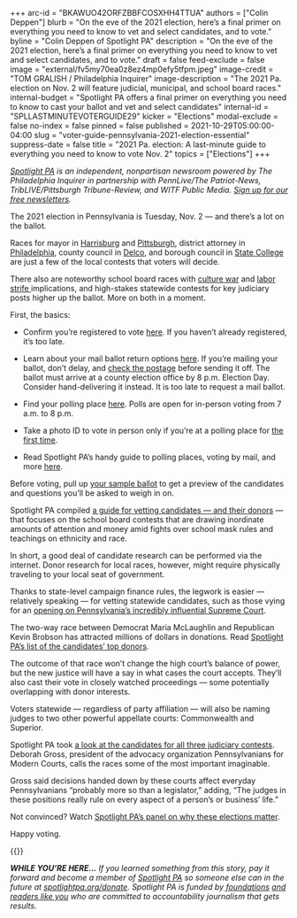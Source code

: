 +++
arc-id = "BKAWUO42ORFZBBFCOSXHH4TTUA"
authors = ["Colin Deppen"]
blurb = "On the eve of the 2021 election, here’s a final primer on everything you need to know to vet and select candidates, and to vote."
byline = "Colin Deppen of Spotlight PA"
description = "On the eve of the 2021 election, here’s a final primer on everything you need to know to vet and select candidates, and to vote."
draft = false
feed-exclude = false
image = "external/fv5my70ea0z8ez4mp0efy5tfpm.jpeg"
image-credit = "TOM GRALISH / Philadelphia Inquirer"
image-description = "The 2021 Pa. election on Nov. 2 will feature judicial, municipal, and school board races."
internal-budget = "Spotlight PA offers a final primer on everything you need to know to cast your ballot and vet and select candidates"
internal-id = "SPLLASTMINUTEVOTERGUIDE29"
kicker = "Elections"
modal-exclude = false
no-index = false
pinned = false
published = 2021-10-29T05:00:00-04:00
slug = "voter-guide-pennsylvania-2021-election-essential"
suppress-date = false
title = "2021 Pa. election: A last-minute guide to everything you need to know to vote Nov. 2"
topics = ["Elections"]
+++

<a href="https://www.spotlightpa.org/"><i>Spotlight PA</i></a><i> is an independent, nonpartisan newsroom powered by The Philadelphia Inquirer in partnership with PennLive/The Patriot-News, TribLIVE/Pittsburgh Tribune-Review, and WITF Public Media. </i><a href="https://www.spotlightpa.org/newsletters"><i>Sign up for our free newsletters</i></a><i>.</i>

The 2021 election in Pennsylvania is Tuesday, Nov. 2 — and there’s a lot on the ballot.

Races for mayor in <a href="https://www.witf.org/2021/10/26/harrisburg-voters-to-pick-their-next-mayor-in-nov-2nd-election/">Harrisburg</a> and <a href="https://www.wesa.fm/politics-government/2021-10-05/pittsburgh-mayoral-candidates-address-housing-policing-in-testy-debate">Pittsburgh</a>, district attorney in <a href="https://whyy.org/episodes/philadelphias-district-attorney-race-da-larry-krasner-and-charles-peruto/">Philadelphia</a>, county council in <a href="https://whyy.org/articles/delco-council-race-puts-the-power-of-the-blue-wave-to-the-test-in-trump-less-times/">Delco</a>, and borough council in <a href="https://www.centredaily.com/news/politics-government/election/article254657607.html#:~:text=State%20College%20Borough,Candidates%20(choose%203)%3A">State College</a> are just a few of the local contests that voters will decide.

There also are noteworthy school board races with <a href="https://lancasteronline.com/news/local/how-a-mount-joy-twp-couple-who-attended-trumps-jan-6-stop-the-steal-rally/article_b0a16164-a46a-11eb-91ba-ef6dc2636894.html">culture war</a> and <a href="https://dianeravitch.net/2021/10/27/scranton-teachers-will-go-on-strike/#:~:text=boland%20expressed%20optimism%20that%20new%20members%20will%20be%20elected%20to%20the%20scranton%20school%20board%20on%20nov.%202%20and%20that%20the%20needs%20of%20students%20and%20educators%20finally%20will%20be%20prioritized.">labor strife </a>implications, and high-stakes statewide contests for key judiciary posts higher up the ballot. More on both in a moment.

<script src="https://www.spotlightpa.org/embed.js" async></script><div data-spl-embed-version="1" data-spl-src="https://www.spotlightpa.org/embeds/newsletter/"></div>

First, the basics:

- Confirm you’re registered to vote <a href="https://www.pavoterservices.pa.gov/pages/voterregistrationstatus.aspx">here</a>. If you haven’t already registered, it’s too late.

- Learn about your mail ballot return options <a href="https://www.vote.pa.gov/Voting-in-PA/Pages/Mail-and-Absentee-Ballot.aspx#:~:text=for%20mail%20ballots.-,Where%20do%20I%20return,pm%20on%20Election%20Day.,-More%20information%20about">here</a>. If you’re mailing your ballot, don’t delay, and <a href="https://www.wesa.fm/politics-government/2021-10-20/are-you-mailing-your-ballot-heres-what-to-know-about-postage-in-pennsylvania">check the postage</a> before sending it off. The ballot must arrive at a county election office by 8 p.m. Election Day. Consider hand-delivering it instead. It is too late to request a mail ballot.

- Find your polling place <a href="https://www.pavoterservices.pa.gov/Pages/PollingPlaceInfo.aspx">here</a>. Polls are open for in-person voting from 7 a.m. to 8 p.m.

- Take a photo ID to vote in person only if you’re at a polling place for <a href="https://www.vote.pa.gov/Voting-in-PA/Pages/First-Time-Voters.aspx">the first time</a>.

- Read Spotlight PA’s handy guide to polling places, voting by mail, and more <a href="https://www.spotlightpa.org/news/2021/10/pa-election-2021-november-ballot-candidates/">here</a>.

Before voting, pull up <a href="https://www.vote411.org/ballot">your sample ballot</a> to get a preview of the candidates and questions you’ll be asked to weigh in on.

Spotlight PA compiled <a href="https://www.spotlightpa.org/news/2021/10/pennsylvania-school-board-meetings-elections-2021-critical-race-theory/">a guide for vetting candidates — and their donors</a> — that focuses on the school board contests that are drawing inordinate amounts of attention and money amid fights over school mask rules and teachings on ethnicity and race.

In short, a good deal of candidate research can be performed via the internet. Donor research for local races, however, might require physically traveling to your local seat of government.

<script src="https://www.spotlightpa.org/embed.js" async></script><div data-spl-embed-version="1" data-spl-src="https://www.spotlightpa.org/embeds/donate/"></div>

Thanks to state-level campaign finance rules, the legwork is easier — relatively speaking — for vetting statewide candidates, such as those vying for an <a href="https://www.spotlightpa.org/news/2021/10/pa-supreme-court-election-2021-biggest-donors/">opening on Pennsylvania’s incredibly influential Supreme Court</a>.

The two-way race between Democrat Maria McLaughlin and Republican Kevin Brobson has attracted millions of dollars in donations. Read <a href="https://www.spotlightpa.org/news/2021/10/pa-2021-supreme-court-election-mclaughlin-brobson-top-donors/">Spotlight PA’s list of the candidates’ top donors</a>.

The outcome of that race won’t change the high court’s balance of power, but the new justice will have a say in what cases the court accepts. They’ll also cast their vote in closely watched proceedings — some potentially overlapping with donor interests.

Voters statewide — regardless of party affiliation — will also be naming judges to two other powerful appellate courts: Commonwealth and Superior.

Spotlight PA took <a href="https://www.spotlightpa.org/news/2021/10/pa-supreme-court-election-justices-cases-voter-guide/">a look at the candidates for all three judiciary contests</a>. Deborah Gross, president of the advocacy organization Pennsylvanians for Modern Courts, calls the races some of the most important imaginable.

Gross said decisions handed down by these courts affect everyday Pennsylvanians “probably more so than a legislator,” adding, “The judges in these positions really rule on every aspect of a person’s or business’ life.”

Not convinced? Watch <a href="https://www.spotlightpa.org/news/2021/10/pa-elections-2021-judicial-appellate/">Spotlight PA’s panel on why these elections matter</a>.

Happy voting.

{{<youtube Qllry0kbsJo>}}

<i><b>WHILE YOU’RE HERE...</b></i><i> If you learned something from this story, pay it forward and become a member of </i><a href="https://www.spotlightpa.org/"><i>Spotlight PA</i></a><i> so someone else can in the future at </i><a href="https://www.spotlightpa.org/donate"><i>spotlightpa.org/donate</i></a><i>. Spotlight PA is funded by</i><a href="https://www.spotlightpa.org/support"><i> foundations</i></a><i> </i><a href="https://www.spotlightpa.org/support"><i>and readers like you</i></a><i> who are committed to accountability journalism that gets results.</i>

